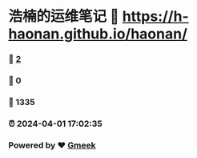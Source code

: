 # 浩楠的运维笔记 :link: https://h-haonan.github.io/haonan/ 
### :page_facing_up: [2](https://h-haonan.github.io/haonan//tag.html) 
### :speech_balloon: 0 
### :hibiscus: 1335 
### :alarm_clock: 2024-04-01 17:02:35 
### Powered by :heart: [Gmeek](https://github.com/Meekdai/Gmeek)
